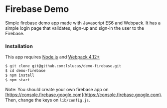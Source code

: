 # Firebase Demo

Simple firebase demo app made with Javascript ES6 and Webpack. It has a simple login page that validates, sign-up and sign-in the user to the Firebase.

### Installation

This app requires [Node.js](https://nodejs.org/) and [Webpack 4.12+](https://www.npmjs.com/package/webpack)

```sh
$ git clone git@github.com:lslucas/demo-firebase.git
$ cd demo-firebase
$ npm install
$ npm start
```

Note: You should create your own firebase app on [https://console.firebase.google.com](https://console.firebase.google.com). Then, change the keys on `lib/config.js`.
